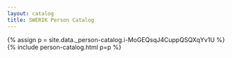 ```yaml
---
layout: catalog
title: SWERIK Person Catalog
---
```

{% assign p = site.data._person-catalog.i-MoGEQsqJ4CuppQSQXqYv1U %}
{% include person-catalog.html p=p %}

